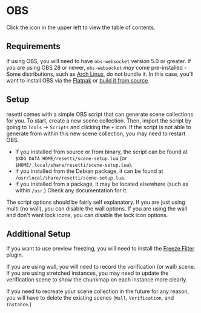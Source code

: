 # OBS

Click the icon in the upper left to view the table of contents.

## Requirements

If using OBS, you will need to have `obs-websocket` version 5.0 or greater.
If you are using OBS 28 or newer, `obs-websocket` *may* come pre-installed -
Some distributions, such as [Arch Linux](https://bugs.archlinux.org/task/76710),
do not bundle it. In this case, you'll want to install OBS via the
[Flatpak](https://flathub.org/apps/com.obsproject.Studio) or
[build it from source](https://obsproject.com/wiki/Build-Instructions-For-Linux).

## Setup

resetti comes with a simple OBS script that can generate scene collections for
you. To start, create a new scene collection. Then, import the script by going to
`Tools` -> `Scripts` and clicking the `+` icon. If the script is not able to generate
from within this new scene collection, you may need to restart OBS.

- If you installed from source or from binary, the script can be found at
  `$XDG_DATA_HOME/resetti/scene-setup.lua` (or `$HOME/.local/share/resetti/scene-setup.lua`).
- If you installed from the Debian package, it can be found at
  `/usr/local/share/resetti/scene-setup.lua`.
- If you installed from a package, it may be located elsewhere (such as within
  `/usr`.) Check any documentation for it.

The script options should be fairly self explanatory. If you are just using multi
(no wall), you can disable the wall options. If you are using the wall and don't
want lock icons, you can disable the lock icon options.

## Additional Setup

If you want to use preview freezing, you will need to install the
[Freeze Filter](https://obsproject.com/forum/resources/freeze-filter.950/) plugin.

If you are using wall, you will need to record the verification (or wall) scene.
If you are using stretched instances, you may need to update the verification
scene to show the chunkmap on each instance more clearly.

If you need to recreate your scene collection in the future for any reason,
you will have to delete the existing scenes (`Wall`, `Verification`, and
`Instance`.)
